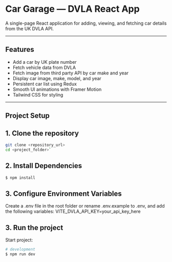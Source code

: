# Car Garage — DVLA React App

A single-page React application for adding, viewing, and fetching car details from the UK DVLA API.

---

## Features

- Add a car by UK plate number
- Fetch vehicle data from DVLA
- Fetch image from third party API by car make and year
- Display car image, make, model, and year
- Persistent car list using Redux
- Smooth UI animations with Framer Motion
- Tailwind CSS for styling

---

## Project Setup

## 1. Clone the repository

```bash
git clone <repository_url>
cd <project_folder>`
```

## 2. Install Dependencies

```bash
$ npm install
```

## 3. Configure Environment Variables

Create a .env file in the root folder or rename .env.example to .env, and add the following variables: VITE_DVLA_API_KEY=your_api_key_here

## 3. Run the project

Start project:

```bash
# development
$ npm run dev
```
